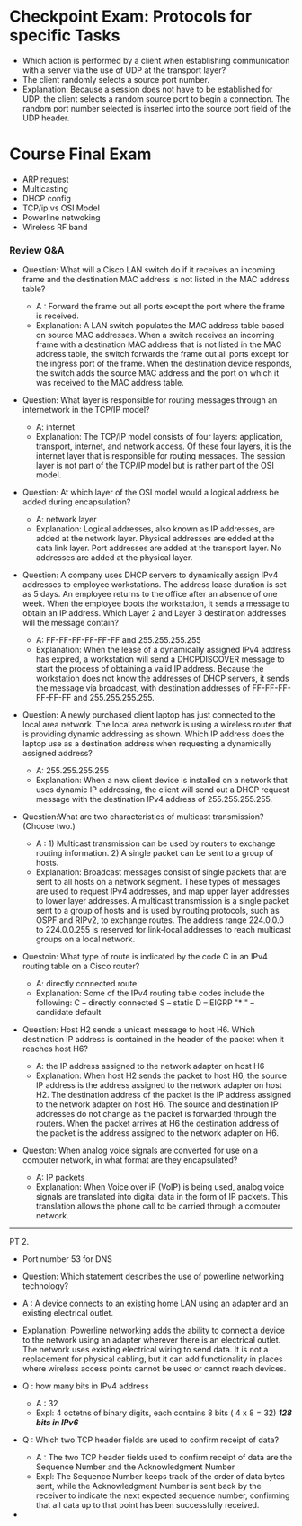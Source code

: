 # Checkpoint Exam: Protocols for specific Tasks
- Which action is performed by a client when establishing communication with a server via the use of UDP at the transport layer?
 - The client randomly selects a source port number.
  - Explanation: Because a session does not have to be established for UDP, the client selects a random source port to begin a connection. The random port number selected is inserted into the source port field of the UDP header.
# Course Final Exam
- ARP request
- Multicasting
- DHCP config
- TCP/ip vs OSI Model
- Powerline netwoking
- Wireless RF band 

### Review Q&A
- Question: What will a Cisco LAN switch do if it receives an incoming frame and the destination MAC address is not listed in the MAC address table?
  - A : Forward the frame out all ports except the port where the frame is received.
  - Explanation: A LAN switch populates the MAC address table based on source MAC addresses. When a switch receives an incoming frame with a destination MAC address that is not listed in the MAC address table, the switch forwards the frame out all ports except for the ingress port of the frame. When the destination device responds, the switch adds the source MAC address and the port on which it was received to the MAC address table.

- Question: What layer is responsible for routing messages through an internetwork in the TCP/IP model?
  - A: internet
  - Explanation: The TCP/IP model consists of four layers: application, transport, internet, and network access. Of these four layers, it is the internet layer that is responsible for routing messages. The session layer is not part of the TCP/IP model but is rather part of the OSI model.

- Question: At which layer of the OSI model would a logical address be added during encapsulation?
  - A: network layer
  - Explanation: Logical addresses, also known as IP addresses, are added at the network layer. Physical addresses are edded at the data link layer. Port addresses are added at the transport layer. No addresses are added at the physical layer.

- Question: A company uses DHCP servers to dynamically assign IPv4 addresses to employee workstations. The address lease duration is set as 5 days. An employee returns to the office after an absence of one week. When the employee boots the workstation, it sends a message to obtain an IP address. Which Layer 2 and Layer 3 destination addresses will the message contain?
  - A: FF-FF-FF-FF-FF-FF and 255.255.255.255
  - Explanation: When the lease of a dynamically assigned IPv4 address has expired, a workstation will send a DHCPDISCOVER message to start the process of obtaining a valid IP address. Because the workstation does not know the addresses of DHCP servers, it sends the message via broadcast, with destination addresses of FF-FF-FF-FF-FF-FF and 255.255.255.255.

- Question: A newly purchased client laptop has just connected to the local area network. The local area network is using a wireless router that is providing dynamic addressing as shown. Which IP address does the laptop use as a destination address when requesting a dynamically assigned address?
  - A: 255.255.255.255
  - Explanation: When a new client device is installed on a network that uses dynamic IP addressing, the client will send out a DHCP request message with the destination IPv4 address of 255.255.255.255.

- Question:What are two characteristics of multicast transmission? (Choose two.)
  - A : 1)  Multicast transmission can be used by routers to exchange routing information.
       2)  A single packet can be sent to a group of hosts.
  - Explanation: Broadcast messages consist of single packets that are sent to all hosts on a network segment. These types of messages are used to request IPv4 addresses, and map upper layer addresses to lower layer addresses. A multicast transmission is a single packet sent to a group of hosts and is used by routing protocols, such as OSPF and RIPv2, to exchange routes. The address range 224.0.0.0 to 224.0.0.255 is reserved for link-local addresses to reach multicast groups on a local network.

- Questoin: What type of route is indicated by the code C in an IPv4 routing table on a Cisco router?
  - A: directly connected route
  - Explanation: Some of the IPv4 routing table codes include the following:
      C – directly connected
      S – static
      D – EIGRP
      "* " – candidate default

- Question: Host H2 sends a unicast message to host H6.  Which destination IP address is contained in the header of the packet when it reaches host H6?
  - A: the IP address assigned to the network adapter on host H6
  - Explanation: When host H2 sends the packet to host H6, the source IP address is the address assigned to the network adapter on host H2. The destination address of the packet is the IP address assigned to the network adapter on host H6. The source and destination IP addresses do not change as the packet is forwarded through the routers. When the packet arrives at H6 the destination address of the packet is the address assigned to the network adapter on H6.

- Queston: When analog voice signals are converted for use on a computer network, in what format are they encapsulated?
  - A: IP packets
  - Explanation: When Voice over iP (VoIP) is being used, analog voice signals are translated into digital data in the form of IP packets. This translation allows the phone call to be carried through a computer network.

---------------
PT 2.

- Port number 53 for DNS

-  Question: Which statement describes the use of powerline networking technology?
  - A : A device connects to an existing home LAN using an adapter and an existing electrical outlet.
  - Explanation: Powerline networking adds the ability to connect a device to the network using an adapter wherever there is an electrical outlet.​ The network uses existing electrical wiring to send data. It is not a replacement for physical cabling, but it can add functionality in places where wireless access points cannot be used or cannot reach devices.​

- Q : how many bits in IPv4 address
  - A : 32
  - Expl: 4 octetns of binary digits, each contains 8 bits ( 4 x 8 = 32)
  ***128 bits in IPv6***
- Q : Which two TCP header fields are used to confirm receipt of data?
  - A : The two TCP header fields used to confirm receipt of data are the Sequence Number and the Acknowledgment Number
  - Expl: The Sequence Number keeps track of the order of data bytes sent, while the Acknowledgment Number is sent back by the receiver to indicate the next expected sequence number, confirming that all data up to that point has been successfully received.
-  













  

   
